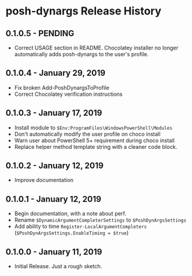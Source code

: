 # posh-dynargs Release History

## 0.1.0.5 - PENDING

* Correct USAGE section in README. Chocolatey installer no longer automatically adds posh-dynargs to the user's profile.

## 0.1.0.4 - January 29, 2019

* Fix broken Add-PoshDynargsToProfile
* Correct Chocolatey verification instructions

## 0.1.0.3 - January 17, 2019

* Install module to `$Env:ProgramFiles\WindowsPowerShell\Modules`
* Don't automatically modify the user profile on choco install
* Warn user about PowerShell 5+ requirement during choco install
* Replace helper method template string with a cleaner code block.

## 0.1.0.2 - January 12, 2019

* Improve documentation

## 0.1.0.1 - January 12, 2019

* Begin documentation, with a note about perf.
* Rename `$DynamicArgumentCompleterSettings` to `$PoshDynArgsSettings`
* Add ability to time `Register-LocalArgumentCompleters` (`$PoshDynArgsSettings.EnableTiming = $true`)

## 0.1.0.0 - January 11, 2019

* Initial Release. Just a rough sketch.
